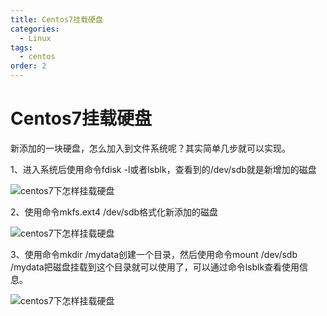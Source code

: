 ```yaml
---
title: Centos7挂载硬盘
categories: 
  - Linux
tags: 
  - centos
order: 2
---
```


# Centos7挂载硬盘

新添加的一块硬盘，怎么加入到文件系统呢？其实简单几步就可以实现。

1、进入系统后使用命令fdisk -l或者lsblk，查看到的/dev/sdb就是新增加的磁盘

![centos7下怎样挂载硬盘](http://img.lindaifeng.vip/typora-picgo-tuchaung/20230424091628.jpg)

2、使用命令mkfs.ext4 /dev/sdb格式化新添加的磁盘

![centos7下怎样挂载硬盘](http://img.lindaifeng.vip/typora-picgo-tuchaung/20230424091729.jpg)

3、使用命令mkdir /mydata创建一个目录，然后使用命令mount /dev/sdb /mydata把磁盘挂载到这个目录就可以使用了，可以通过命令lsblk查看使用信息。

![centos7下怎样挂载硬盘](http://img.lindaifeng.vip/typora-picgo-tuchaung/20230424091739.jpg)
